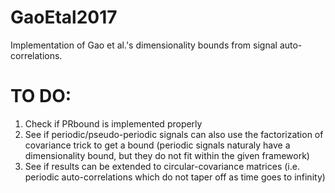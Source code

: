 # GaoEtal2017
Implementation of Gao et al.'s dimensionality bounds from signal auto-correlations.


# TO DO:
1) Check if PRbound is implemented properly
2) See if periodic/pseudo-periodic signals can also use the factorization of covariance trick to get a bound
(periodic signals naturaly have a dimensionality bound, but they do not fit within the given framework)
3) See if results can be extended to  circular-covariance matrices 
(i.e. periodic auto-correlations which do not taper off as time goes to infinity)
